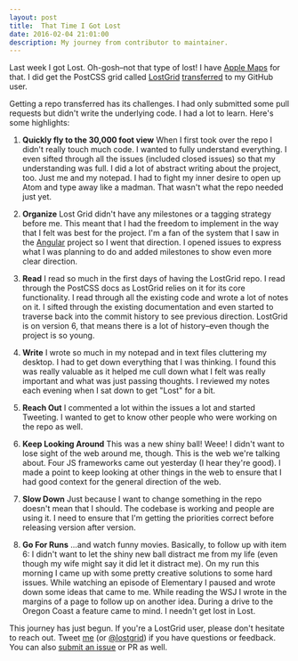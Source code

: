 ```yaml
---
layout: post
title:  That Time I Got Lost
date: 2016-02-04 21:01:00
description: My journey from contributor to maintainer.
---
```


Last week I got Lost. Oh-gosh–not that type of lost! I have [Apple Maps](http://theamazingios6maps.tumblr.com) for that. I did get the PostCSS grid called [LostGrid](https://github.com/peterramsing/lost) [transferred](https://github.com/peterramsing/lost/issues/203) to my GitHub user.

Getting a repo transferred has its challenges. I had only submitted some pull requests but didn't write the underlying code. I had a lot to learn. Here's some highlights:

1. **Quickly fly to the 30,000 foot view**
  When I first took over the repo I didn't really touch much code. I wanted to fully understand everything. I even sifted through all the issues (included closed issues) so that my understanding was full. I did a lot of abstract writing about the project, too. Just me and my notepad. I had to fight my inner desire to open up Atom and type away like a madman. That wasn't what the repo needed just yet.

2. **Organize**
  Lost Grid didn't have any milestones or a tagging strategy before me. This meant that I had the freedom to implement in the way that I felt was best for the project. I'm a fan of the system that I saw in the [Angular](https://github.com/angular/angular.js/labels) project so I went that direction. I opened issues to express what I was planning to do and added milestones to show even more clear direction.

3. **Read**
  I read so much in the first days of having the LostGrid repo. I read through the PostCSS docs as LostGrid relies on it for its core functionality. I read through all the existing code and wrote a lot of notes on it. I sifted through the existing documentation and even started to traverse back into the commit history to see previous direction. LostGrid is on version 6, that means there is a lot of history–even though the project is so young.

4. **Write**
  I wrote so much in my notepad and in text files cluttering my desktop. I had to get down everything that I was thinking. I found this was really valuable as it helped me cull down what I felt was really important and what was just passing thoughts. I reviewed my notes each evening when I sat down to get "Lost" for a bit.

5. **Reach Out**
  I commented a lot within the issues a lot and started Tweeting. I wanted to get to know other people who were working on the repo as well.

6. **Keep Looking Around**
  This was a new shiny ball! Weee! I didn't want to lose sight of the web around me, though. This is the web we're talking about. Four JS frameworks came out yesterday (I hear they're good). I made a point to keep looking at other things in the web to ensure that I had good context for the general direction of the web.

7. **Slow Down**
  Just because I want to change something in the repo doesn't mean that I should. The codebase is working and people are using it. I need to ensure that I'm getting the priorities correct before releasing version after version.

8. **Go For Runs**
  ...and watch funny movies. Basically, to follow up with item 6: I didn't want to let the shiny new ball distract me from my life (even though my wife might say it did let it distract me). On my run this morning I came up with some pretty creative solutions to some hard issues. While watching an episode of Elementary I paused and wrote down some ideas that came to me. While reading the WSJ I wrote in the margins of a page to follow up on another idea. During a drive to the Oregon Coast a feature came to mind. I needn't get lost in Lost.

This journey has just begun. If you're a LostGrid user, please don't hesitate to reach out. Tweet [me](https://twitter.com/peterramsing) (or [@lostgrid](https://twitter.com/lostgrid)) if you have questions or feedback. You can also [submit an issue](https://github.com/peterramsing/lost/issues/new) or PR as well.
